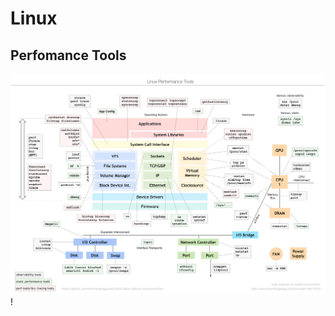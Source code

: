 # Linux 

## Perfomance Tools


![Linux Perfomance Tools](https://github.com/sniter/linux-notes/blob/master/images/linux_perfomance_tools.png)!